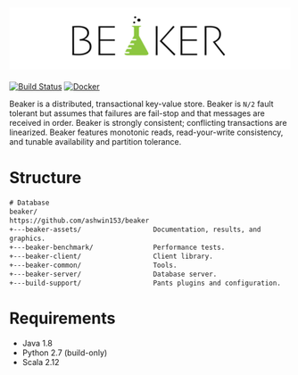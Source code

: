 ![Logo](https://github.com/ashwin153/beaker/blob/master/beaker-assets/images/beaker-banner.png)
---
[![Build Status](https://travis-ci.org/ashwin153/beaker.svg?branch=master)][1]
[![Docker](https://img.shields.io/docker/build/ashwin153/beaker.svg)][2]

Beaker is a distributed, transactional key-value store. Beaker is ```N/2``` fault tolerant but 
assumes that failures are fail-stop and that messages are received in order. Beaker is strongly 
consistent; conflicting transactions are linearized. Beaker features monotonic reads, 
read-your-write consistency, and tunable availability and partition tolerance.

# Structure
```
# Database
beaker/                             https://github.com/ashwin153/beaker
+---beaker-assets/                  Documentation, results, and graphics.
+---beaker-benchmark/               Performance tests.
+---beaker-client/                  Client library.
+---beaker-common/                  Tools.
+---beaker-server/                  Database server.
+---build-support/                  Pants plugins and configuration.
```

# Requirements
- Java 1.8 
- Python 2.7 (build-only) 
- Scala 2.12 

[1]: https://travis-ci.org/ashwin153/beaker
[2]: https://hub.docker.com/r/ashwin153/beaker/

